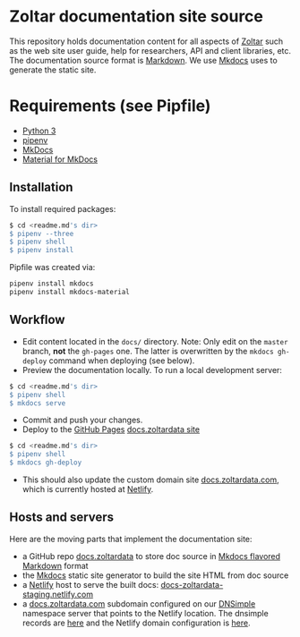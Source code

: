 # Zoltar documentation site source

This repository holds documentation content for all aspects of [Zoltar](https://www.zoltardata.com/) such as the web
site user guide, help for researchers, API and client libraries, etc. The documentation source format is 
[Markdown](https://python-markdown.github.io/). We use [Mkdocs](https://www.mkdocs.org/) uses to generate the static
site.


# Requirements (see Pipfile)
- [Python 3](http://install.python-guide.org)
- [pipenv](https://docs.pipenv.org/)
- [MkDocs](https://www.mkdocs.org/)
- [Material for MkDocs](https://squidfunk.github.io/mkdocs-material/)


## Installation
To install required packages:
```bash
$ cd <readme.md's dir>
$ pipenv --three
$ pipenv shell
$ pipenv install
```

Pipfile was created via:
```bash
pipenv install mkdocs
pipenv install mkdocs-material
```

## Workflow
- Edit content located in the `docs/` directory. Note: Only edit on the `master` branch, **not** the `gh-pages` one. 
  The latter is overwritten by the `mkdocs gh-deploy` command when deploying (see below).
- Preview the documentation locally. To run a local development server:
```bash
$ cd <readme.md's dir>
$ pipenv shell
$ mkdocs serve
```
- Commit and push your changes.
- Deploy to the [GitHub Pages](https://pages.github.com/) [docs.zoltardata site](http://reichlab.io/docs.zoltardata/)
```bash
$ cd <readme.md's dir>
$ pipenv shell
$ mkdocs gh-deploy
```
- This should also update the custom domain site [docs.zoltardata.com](https://docs.zoltardata.com/), which is currently
  hosted at [Netlify](https://app.netlify.com/sites/docs-zoltardata-staging/overview).
  

## Hosts and servers
Here are the moving parts that implement the documentation site:
- a GitHub repo [docs.zoltardata](https://github.com/reichlab/docs.zoltardata/) to store doc source in 
  [Mkdocs flavored Markdown](https://python-markdown.github.io/) format
- the [Mkdocs](https://www.mkdocs.org/) static site generator to build the site HTML from doc source
- a [Netlify](https://www.netlify.com/) host to serve the built docs:
  [docs-zoltardata-staging.netlify.com](https://docs-zoltardata-staging.netlify.com/)
- a [docs.zoltardata.com](https://docs.zoltardata.com/) subdomain configured on our [DNSimple](https://dnsimple.com/)
  namespace server that points to the Netlify location. The dnsimple records are 
  [here](https://dnsimple.com/a/91354/domains/zoltardata.com/records) and the Netlify domain configuration is
  [here](https://app.netlify.com/sites/docs-zoltardata-staging/settings/domain).


